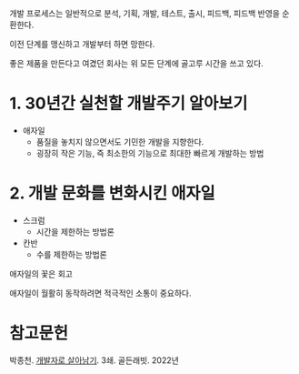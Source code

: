 개발 프로세스는 일반적으로 분석, 기획, 개발, 테스트, 출시, 피드백, 피드백 반영을 순환한다.

이전 단계를 맹신하고 개발부터 하면 망한다.

좋은 제품을 만든다고 여겼던 회사는 위 모든 단계에 골고루 시간을 쓰고 있다.

# 1. 30년간 실천할 개발주기 알아보기

- 애자일
  - 품질을 놓치지 않으면서도 기민한 개발을 지향한다.
  - 굉장히 작은 기능, 즉 최소한의 기능으로 최대한 빠르게 개발하는 방법
 
# 2. 개발 문화를 변화시킨 애자일

- 스크럼
  - 시간을 제한하는 방법론
- 칸반
  - 수를 제한하는 방법론
  
애자일의 꽃은 회고

애자일이 월활히 동작하려면 적극적인 소통이 중요하다.

# 참고문헌

박종천. [개발자로 살아남기](https://product.kyobobook.co.kr/detail/S000001953766). 3쇄. 골든래빗. 2022년
